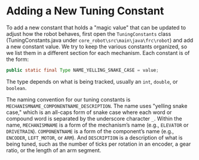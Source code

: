 # Adding a New Tuning Constant

To add a new constant that holds a "magic value" that can be updated to adjust how the robot behaves, first open the `TuningConstants` class (TuningConstants.java under `core_robot\src\main\java\frc\robot`) and add a new constant value. We try to keep the various constants organized, so we list them in a different section for each mechanism. Each constant is of the form:

```java
public static final Type NAME_YELLING_SNAKE_CASE = value;
```

The type depends on what is being tracked, usually an `int`, `double`, or `boolean`.

The naming convention for our tuning constants is `MECHANISMNAME_COMPONENTNAME_DESCRIPTION`. The name uses "yelling snake case," which is an all-caps form of snake case where each word or compound word is separated by the underscore character `_`. Within the name, `MECHANISMNAME` is a form of the mechanism’s name (e.g., `ELEVATOR` or `DRIVETRAIN`). `COMPONENTNAME` is a form of the component’s name (e.g., `ENCODER`, `LEFT_MOTOR`, or `ARM`). And `DESCRIPTION` is a description of what is being tuned, such as the number of ticks per rotation in an encoder, a gear ratio, or the length of an arm segment.
